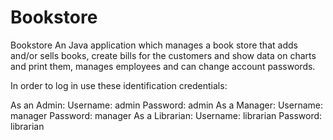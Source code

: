 # Bookstore

Bookstore
An Java application which manages a book store that adds and/or sells books, create bills for the customers and show data on charts and print them, manages employees and can change account passwords.

In order to log in use these identification credentials:

As an Admin: Username: admin Password: admin
As a Manager: Username: manager Password: manager
As a Librarian: Username: librarian Password: librarian
